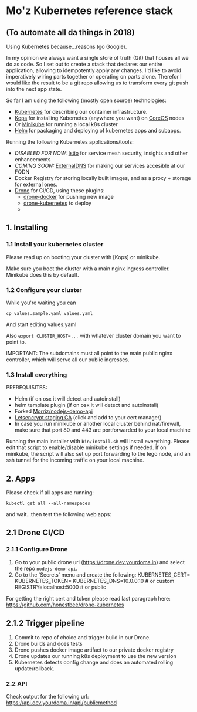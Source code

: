 # Mo'z Kubernetes reference stack
## (To automate all da things in 2018)

Using Kubernetes because...reasons (go Google).

In my opinion we always want a single store of truth (Git) that houses all we do as code.
So I set out to create a stack that declares our entire application, allowing to idempotently apply any changes.
I'd like to avoid imperatively wiring parts together or operating on parts alone.
Therefor I would like the result to be a git repo allowing us to transform every git push into the next app state.

So far I am using the following (mostly open source) technologies:
* [Kubernetes](https://github.com/kubernetes/kubernetes) for describing our container infrastructure.
* [Kops](https://github.com/kubernetes/kops) for installing Kubernetes (anywhere you want) on [CoreOS](https//coreos.com) nodes
* Or [Minikube](https://github.com/kubernetes/minikube) for running a local k8s cluster
* [Helm](https://github.com/kubernetes/helm) for packaging and deploying of kubernetes apps and subapps.

Running the following Kubernetes applications/tools:
* *DISABLED FOR NOW:* [Istio](https://github.com/istio/istio) for service mesh security, insights and other enhancements
* *COMING SOON:* [ExternalDNS](https://github.com/kubernetes-incubator/external-dns) for making our services accesible at our FQDN
* Docker Registry for storing locally built images, and as a proxy + storage for external ones.
* [Drone](https://github.com/drone/drone) for Ci/CD, using these plugins:
    * [drone-docker](https://github.com/drone-plugins/drone-docker) for pushing new image
    * [drone-kubernetes](https://github.com/honestbee/drone-kubernetes) to deploy
    *

## 1. Installing

### 1.1 Install your kubernetes cluster

Please read up on booting your cluster with [Kops] or minikube.

Make sure you boot the cluster with a main nginx ingress controller. Minikube does this by default.

### 1.2 Configure your cluster

While you're waiting you can

    cp values.sample.yaml values.yaml

And start editing values.yaml

Also `export CLUSTER_HOST=...` with whatever cluster domain you want to point to.

IMPORTANT: The subdomains must all point to the main public nginx controller, which will serve all our public ingresses.

### 1.3 Install everything

PREREQUISITES:
- Helm (if on osx it will detect and autoinstall)
- helm template plugin (if on osx it will detect and autoinstall)
- Forked [Morriz/nodejs-demo-api](https://github.com/Morriz/nodejs-demo-api)
- [Letsencrypt staging CA](https://letsencrypt.org/certs/fakelerootx1.pem) (click and add to your cert manager)
- In case you run minikube or another local cluster behind nat/firewall, make sure that port 80 and 443 are portforwarded to your local machine

Running the main installer with `bin/install.sh` will install everything. Please edit that script to enable/disable minikube settings if needed.
If on minikube, the script will also set up port forwarding to the lego node, and an ssh tunnel for the incoming traffic on your local machine.

## 2. Apps

Please check if all apps are running:

    kubectl get all --all-namespaces

and wait...then test the following web apps:

## 2.1 Drone CI/CD

### 2.1.1 Configure Drone

1. Go to your public drone url (https://drone.dev.yourdoma.in) and select the repo `nodejs-demo-api`.
2. Go to the 'Secrets' menu and create the following:
KUBERNETES_CERT=
KUBERNETES_TOKEN=
KUBERNETES_DNS=10.0.0.10 # or custom
REGISTRY=localhost:5000 # or public

For getting the right cert and token please read last paragraph here: https://github.com/honestbee/drone-kubernetes

## 2.1.2 Trigger pipeline

1. Commit to repo of choice and trigger build in our Drone.
2. Drone builds and does tests
3. Drone pushes docker image artifact to our private docker registry
4. Drone updates our running k8s deployment to use the new version
5. Kubernetes detects config change and does an automated rolling update/rollback.

### 2.2 API

Check output for the following url: https://api.dev.yourdoma.in/api/publicmethod
